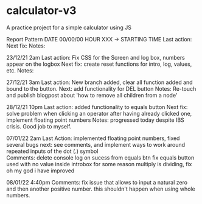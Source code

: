 # calculator-v3
A practice project for a simple calculator using JS 

Report Pattern
DATE 00/00/00 HOUR XXX -> STARTING TIME
Last action:
Next fix:
Notes:

23/12/21 2am
Last action: Fix CSS for the Screen and log box, numbers appear on the logbox
Next fix: create reset functions for intro, log, values, etc.
Notes:

27/12/21 3am
Last action: New branch added, clear all function added and bound to the button.
Next: add functionality for DEL button
Notes: Re-touch and publish blogpost about 'how to remove all children from a node'

28/12/21 10pm
Last action: added functionality to equals button
Next fix: solve problem when clicking an operator after having already clicked one, implement floating point numbers
Notes: progressed today despite IBS crisis. Good job to myself.

07/01/22 2am
Last Action: implemented floating point numbers, fixed several bugs
next: see comments, and implement ways to work around repeated inputs of the dot (.) symbol  
Comments: delete console log on sucess from equals btn
fix equals button used with no value inside introbox
for some reason multiply is dividing, fix
oh my god i have improved

08/01/22 4:40pm
Comments: fix issue that allows to input a natural zero and then another positive number. this shouldn't happen when using whole numbers.